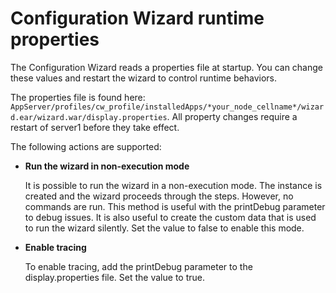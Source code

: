 # Configuration Wizard runtime properties

The Configuration Wizard reads a properties file at startup. You can change these values and restart the wizard to control runtime behaviors.

The properties file is found here: `AppServer/profiles/cw_profile/installedApps/*your_node_cellname*/wizard.ear/wizard.war/display.properties`. All property changes require a restart of server1 before they take effect.

The following actions are supported:

-   **Run the wizard in non-execution mode**

    It is possible to run the wizard in a non-execution mode. The instance is created and the wizard proceeds through the steps. However, no commands are run. This method is useful with the printDebug parameter to debug issues. It is also useful to create the custom data that is used to run the wizard silently. Set the value to false to enable this mode.

-   **Enable tracing**

    To enable tracing, add the printDebug parameter to the display.properties file. Set the value to true.



